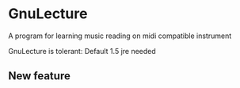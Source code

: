 GnuLecture
==========

A program for learning music reading on midi compatible instrument

GnuLecture is tolerant: Default 1.5 jre needed


## New feature








